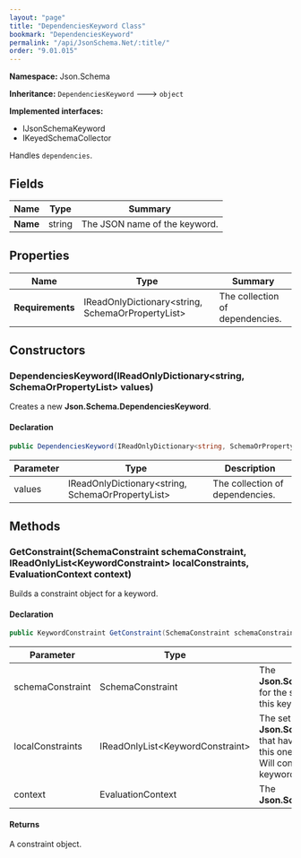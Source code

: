 ```yaml
---
layout: "page"
title: "DependenciesKeyword Class"
bookmark: "DependenciesKeyword"
permalink: "/api/JsonSchema.Net/:title/"
order: "9.01.015"
---
```

**Namespace:** Json.Schema

**Inheritance:**
`DependenciesKeyword`
 🡒 
`object`

**Implemented interfaces:**

- IJsonSchemaKeyword
- IKeyedSchemaCollector

Handles `dependencies`.

## Fields

| Name | Type | Summary |
|---|---|---|
| **Name** | string | The JSON name of the keyword. |

## Properties

| Name | Type | Summary |
|---|---|---|
| **Requirements** | IReadOnlyDictionary\<string, SchemaOrPropertyList\> | The collection of dependencies. |

## Constructors

### DependenciesKeyword(IReadOnlyDictionary\<string, SchemaOrPropertyList\> values)

Creates a new **Json.Schema.DependenciesKeyword**.

#### Declaration

```c#
public DependenciesKeyword(IReadOnlyDictionary<string, SchemaOrPropertyList> values)
```

| Parameter | Type | Description |
|---|---|---|
| values | IReadOnlyDictionary\<string, SchemaOrPropertyList\> | The collection of dependencies. |


## Methods

### GetConstraint(SchemaConstraint schemaConstraint, IReadOnlyList\<KeywordConstraint\> localConstraints, EvaluationContext context)

Builds a constraint object for a keyword.

#### Declaration

```c#
public KeywordConstraint GetConstraint(SchemaConstraint schemaConstraint, IReadOnlyList<KeywordConstraint> localConstraints, EvaluationContext context)
```

| Parameter | Type | Description |
|---|---|---|
| schemaConstraint | SchemaConstraint | The **Json.Schema.SchemaConstraint** for the schema object that houses this keyword. |
| localConstraints | IReadOnlyList\<KeywordConstraint\> | The set of other **Json.Schema.KeywordConstraint**s that have been processed prior to this one.<br>Will contain the constraints for keyword dependencies. |
| context | EvaluationContext | The **Json.Schema.EvaluationContext**. |


#### Returns

A constraint object.

